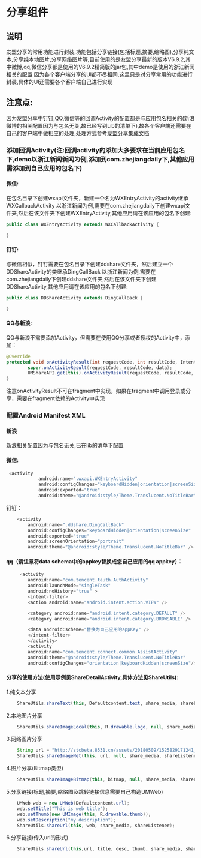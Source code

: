 # 分享组件
## 说明
友盟分享的常用功能进行封装,功能包括分享链接(包括标题,摘要,缩略图),分享纯文本,分享纯本地图片,分享网络图片等,目前使用的是友盟分享最新的版本V6.9.2,其中微博,qq,微信分享都是使用的V6.9.2精简版的jar包,其中demo是使用的浙江新闻相关的配置
因为各个客户端分享的UI都不尽相同,这里只是对分享常用的功能进行封装,具体的UI还需要各个客户端自己进行实现

## 注意点:
因为友盟分享中钉钉,QQ,微信等的回调Activity的配置都是与应用包名相关的(新浪微博的相关配置因为与包名无关,故已经写到Lib的清单下),故各个客户端还需要在自己的客户端中做相应的处理,处理方式参考[友盟分享集成文档](https://developer.umeng.com/docs/66632/detail/66639)

### 添加回调Activity(注:回调activity的添加大多要求在当前应用包名下,demo以浙江新闻新闻为例,添加到com.zhejiangdaily下,其他应用需添加到自己应用的包名下)
#### 微信:
在包名目录下创建wxapi文件夹，新建一个名为WXEntryActivity的activity继承WXCallbackActivity
以浙江新闻为例,需要在com.zhejiangdaily下创建wxapi文件夹,然后在该文件夹下创建WXEntryActivity,其他应用请在该应用的包名下创建:
```java
public class WXEntryActivity extends WXCallbackActivity {

}
```

#### 钉钉:
与微信相似，钉钉需要在包名目录下创建ddshare文件夹，然后建立一个DDShareActivity的类继承DingCallBack
以浙江新闻为例,需要在com.zhejiangdaily下创建ddshare文件夹,然后在该文件夹下创建DDShareActivity,其他应用请在该应用的包名下创建:
```java
public class DDShareActivity extends DingCallBack {

}
```


#### QQ与新浪:
QQ与新浪不需要添加Activity，但需要在使用QQ分享或者授权的Activity中，添加：

```java
@Override
protected void onActivityResult(int requestCode, int resultCode, Intent data) {
        super.onActivityResult(requestCode, resultCode, data);
        UMShareAPI.get(this).onActivityResult(requestCode, resultCode, data);
}
```
注意onActivityResult不可在fragment中实现，如果在fragment中调用登录或分享，需要在fragment依赖的Activity中实现

### 配置Android Manifest XML
#### 新浪
新浪相关配置因为与包名无关,已在lib的清单下配置

#### 微信:
```java
 <activity
            android:name=".wxapi.WXEntryActivity"
            android:configChanges="keyboardHidden|orientation|screenSize"
            android:exported="true"
            android:theme="@android:style/Theme.Translucent.NoTitleBar" />
```

钉钉：
```java
    <activity
        android:name=".ddshare.DingCallBack"
        android:configChanges="keyboardHidden|orientation|screenSize"
        android:exported="true"
        android:screenOrientation="portrait"
        android:theme="@android:style/Theme.Translucent.NoTitleBar" />
```

#### qq（请注意将data schema中的appkey替换成您自己应用的qq appkey）：
```java
     <activity
        android:name="com.tencent.tauth.AuthActivity"
        android:launchMode="singleTask"
        android:noHistory="true" >
        <intent-filter>
        <action android:name="android.intent.action.VIEW" />

        <category android:name="android.intent.category.DEFAULT" />
        <category android:name="android.intent.category.BROWSABLE" />

        <data android:scheme="替换为自己应用的appKey" />
        </intent-filter>
        </activity>
        <activity
        android:name="com.tencent.connect.common.AssistActivity"
        android:theme="@android:style/Theme.Translucent.NoTitleBar"
        android:configChanges="orientation|keyboardHidden|screenSize"/>
```


#### 分享的使用方法(使用示例见ShareDetailActivity,具体方法见ShareUtils):
1.纯文本分享
```java
    ShareUtils.shareText(this, Defaultcontent.text, share_media, shareListener);
```

2.本地图片分享
```java
    ShareUtils.shareImageLocal(this, R.drawable.logo, null, share_media, shareListener);
```

3.网络图片分享
```java
    String url = "http://stcbeta.8531.cn/assets/20180509/1525829171241_5af24e339949d8745a229fee.jpeg";
    ShareUtils.shareImageNet(this, url, null, share_media, shareListener);
```

4.图片分享(Bitmap类型)
```java
    ShareUtils.shareImageBitmap(this, bitmap, null, share_media, shareListener);
```

5.分享链接(标题,摘要,缩略图及跳转链接信息需要自己构造UMWeb)
```java
    UMWeb web = new UMWeb(Defaultcontent.url);
    web.setTitle("This is web title");
    web.setThumb(new UMImage(this, R.drawable.thumb));
    web.setDescription("my description");
    ShareUtils.shareUrl(this, web, share_media, shareListener);
```

6.分享链接(传入url的形式)
```java
    ShareUtils.shareUrl(this,url, title, desc, thumb, share_media, shareListener);
```